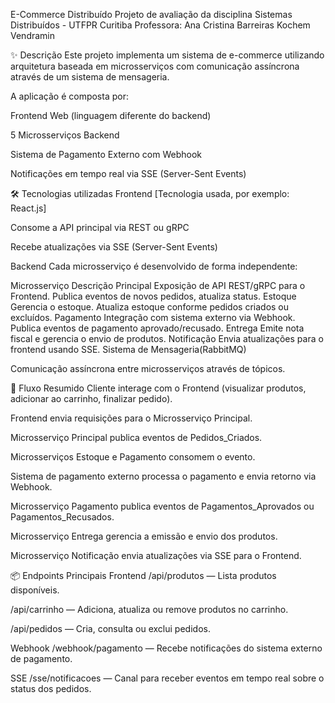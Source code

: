 E-Commerce Distribuído
Projeto de avaliação da disciplina Sistemas Distribuídos - UTFPR Curitiba
Professora: Ana Cristina Barreiras Kochem Vendramin

✨ Descrição
Este projeto implementa um sistema de e-commerce utilizando arquitetura baseada em microsserviços com comunicação assíncrona através de um sistema de mensageria.

A aplicação é composta por:

Frontend Web (linguagem diferente do backend)

5 Microsserviços Backend

Sistema de Pagamento Externo com Webhook

Notificações em tempo real via SSE (Server-Sent Events)

🛠 Tecnologias utilizadas
Frontend
[Tecnologia usada, por exemplo: React.js]

Consome a API principal via REST ou gRPC

Recebe atualizações via SSE (Server-Sent Events)

Backend
Cada microsserviço é desenvolvido de forma independente:


Microsserviço	Descrição
Principal	Exposição de API REST/gRPC para o Frontend. Publica eventos de novos pedidos, atualiza status.
Estoque	Gerencia o estoque. Atualiza estoque conforme pedidos criados ou excluídos.
Pagamento	Integração com sistema externo via Webhook. Publica eventos de pagamento aprovado/recusado.
Entrega	Emite nota fiscal e gerencia o envio de produtos.
Notificação	Envia atualizações para o frontend usando SSE.
Sistema de Mensageria(RabbitMQ)

Comunicação assíncrona entre microsserviços através de tópicos.

📑 Fluxo Resumido
Cliente interage com o Frontend (visualizar produtos, adicionar ao carrinho, finalizar pedido).

Frontend envia requisições para o Microsserviço Principal.

Microsserviço Principal publica eventos de Pedidos_Criados.

Microsserviços Estoque e Pagamento consomem o evento.

Sistema de pagamento externo processa o pagamento e envia retorno via Webhook.

Microsserviço Pagamento publica eventos de Pagamentos_Aprovados ou Pagamentos_Recusados.

Microsserviço Entrega gerencia a emissão e envio dos produtos.

Microsserviço Notificação envia atualizações via SSE para o Frontend.

📦 Endpoints Principais
Frontend
/api/produtos — Lista produtos disponíveis.

/api/carrinho — Adiciona, atualiza ou remove produtos no carrinho.

/api/pedidos — Cria, consulta ou exclui pedidos.

Webhook
/webhook/pagamento — Recebe notificações do sistema externo de pagamento.

SSE
/sse/notificacoes — Canal para receber eventos em tempo real sobre o status dos pedidos.


